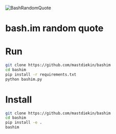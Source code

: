 ![BashRandomQuote](https://github.com/mastdiekin/bashim/blob/master/bashim/screen.png?raw=true)

# bash.im random quote

# Run
```bash
git clone https://github.com/mastdiekin/bashim
cd bashim
pip install -r requirements.txt
python bashim.py
```

# Install
```bash
git clone https://github.com/mastdiekin/bashim
cd bashim
pip install -e .
bashim
```
